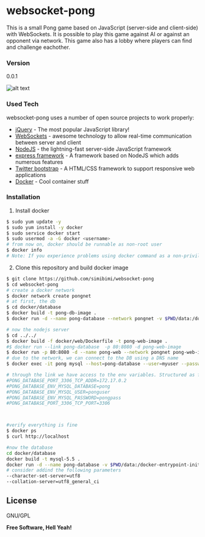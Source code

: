 # websocket-pong

This is a small Pong game based on JavaScript (server-side and client-side) with WebSockets.
It is possible to play this game against AI or against an opponent via network.
This game also has a lobby where players can find and challenge eachother.

### Version
0.0.1



![alt text](https://github.com/simibimi/websocket-pong/blob/master/documentation/images/screen-capture.gif "Screenshot")




### Used Tech

websocket-pong uses a number of open source projects to work properly:

* [jQuery] - The most popular JavaScript library!
* [WebSockets] - awesome technology to allow real-time communication between server and client
* [NodeJS] - the lightning-fast server-side JavaScript framework
* [express framework] - A framework based on NodeJS which adds numerous features
* [Twitter bootstrap] - A HTML/CSS framework to support responsive web applications
* [Docker] - Cool container stuff


### Installation

1. Install docker

```sh
$ sudo yum update -y
$ sudo yum install -y docker
$ sudo service docker start
$ sudo usermod -a -G docker <username>
# from now on, docker should be runnable as non-root user
$ docker info
# Note: If you experience problems using docker command as a non-privileged user, try to log out and login again
```

2. Clone this repository and build docker image

```sh
$ git clone https://github.com/simibimi/websocket-pong
$ cd websocket-pong
# create a docker network
$ docker network create pongnet
# at first, the db
$ cd docker/database
$ docker build -t pong-db-image .
$ docker run -d --name pong-database --network pongnet -v $PWD/data:/docker-entrypoint-initdb.d pong-db-image

# now the nodejs server
$ cd ../../
$ docker build -f docker/web/Dockerfile -t pong-web-image .
#$ docker run --link pong-database  -p 80:8080 -d pong-web-image
$ docker run -p 80:8080 -d --name pong-web --network pongnet pong-web-image
# due to the network, we can connect to the DB using a DNS name
$ docker exec -it pong mysql --host=pong-database --user=myuser --password

# through the link we have access to the env variables. Structured as follows:
#PONG_DATABASE_PORT_3306_TCP_ADDR=172.17.0.2
#PONG_DATABASE_ENV_MYSQL_DATABASE=pong
#PONG_DATABASE_ENV_MYSQL_USER=ponguser
#PONG_DATABASE_ENV_MYSQL_PASSWORD=pongpass
#PONG_DATABASE_PORT_3306_TCP_PORT=3306



#verify everything is fine
$ docker ps
$ curl http://localhost

#now the database
cd docker/database
docker build -t mysql-5.5 .
docker run -d --name pong-database -v $PWD/data:/docker-entrypoint-initdb.d mysql-5.5
# consider addind the following parameters
--character-set-server=utf8
--collation-server=utf8_general_ci
```



License
----

GNU/GPL


**Free Software, Hell Yeah!**



   [jQuery]: <http://jquery.com>
   [WebSockets]: <https://en.wikipedia.org/wiki/WebSocket>
   [NodeJS]: <https://nodejs.org/en/>
   [express framework]: <http://expressjs.com/>
   [Twitter bootstrap]: <https://getbootstrap.com/>
   [Docker]: <https://www.docker.com/>
